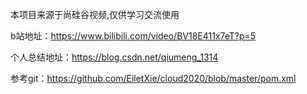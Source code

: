 本项目来源于尚硅谷视频,仅供学习交流使用

b站地址：<https://www.bilibili.com/video/BV18E411x7eT?p=5>

个人总结地址：<https://blog.csdn.net/qiumeng_1314>

参考git：https://github.com/EiletXie/cloud2020/blob/master/pom.xml

